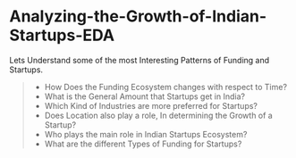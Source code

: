 # Analyzing-the-Growth-of-Indian-Startups-EDA


Lets Understand some of the most Interesting Patterns of Funding and Startups.
> - How Does the Funding Ecosystem changes with respect to Time?
> - What is the General Amount that Startups get in India?
> - Which Kind of Industries are more preferred for Startups?
> - Does Location also play a role, In determining the Growth of a Startup?
> - Who plays the main role in Indian Startups Ecosystem?
> - What are the different Types of Funding for Startups?
